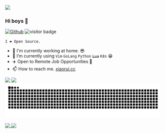![](https://github.com/rfyiamcool/rfyiamcool/blob/master/header.png)

### Hi boys 👋

[![Github](https://img.shields.io/github/followers/rfyiamcool?label=Follow&style=social)](https://github.com/rfyiamcool)
<img src="https://visitor-badge.laobi.icu/badge?page_id=rfyiamcool.rfyiamcool" alt="visitor badge"/>  

`I ❤ Open Source.`

- 🌈 I'm currently working at home. 😎
- 🤔 I’m currently using `Vim` `GoLang` `Python` <del>`Lua`</del> `K8s` 😁
- ✈️ Open to Remote Job Opportunities 🍻
- 📫 How to reach me. [xiaorui.cc](https://xiaorui.cc)

<!--  哈哈 注释
![rfyiamcool's github stats](https://github-readme-stats.vercel.app/api?username=rfyiamcool&show_icons=true&count_private=true&line_height=40)
![Top Langs](https://github-readme-stats.vercel.app/api/top-langs/?username=rfyiamcool&hide=html&exclude_repo=python_vim)
-->
<!-- 注释 [![trophy](https://github-profile-trophy.vercel.app/?username=rfyiamcool&theme=flat&column=10&margin-w=10)](https://github.com/rfyiamcool) -->

![](https://github-readme-stats.vercel.app/api?username=rfyiamcool&show_icons=true&line_height=21&show_icons=true&theme=vue&hide_border=true)
![](https://github-readme-stats.vercel.app/api/top-langs/?username=rfyiamcool&show_icons=true&layout=compact&theme=vue&hide_border=true&hide=html,css)
![github contribution grid snake animation](https://raw.githubusercontent.com/rfyiamcool/rfyiamcool/output/github-contribution-grid-snake.svg)

<a href="https://github.com/rfyiamcool/go-tracer">
  <img align="center" src="https://github-readme-stats.vercel.app/api/pin/?username=rfyiamcool&repo=go-tracer&theme=buefy" />
</a>
<a href="https://github.com/rfyiamcool/go-netflow">
  <img align="center" src="https://github-readme-stats.vercel.app/api/pin/?username=rfyiamcool&repo=go-netflow&theme=buefy" />
</a>
